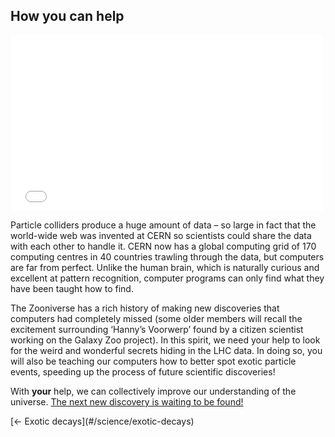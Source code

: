 ## How you can help

<iframe src="//player.vimeo.com/video/102828576" width="500" height="281" frameborder="0" class="video-embed" webkitallowfullscreen mozallowfullscreen allowfullscreen></iframe>

Particle colliders produce a huge amount of data – so large in fact that the world-wide web was invented at CERN so scientists could share the data with each other to handle it. CERN now has a global computing grid of 170 computing centres in 40 countries trawling through the data, but computers are far from perfect. Unlike the human brain, which is naturally curious and excellent at pattern recognition, computer programs can only find what they have been taught how to find.

The Zooniverse has a rich history of making new discoveries that computers had completely missed (some older members will recall the excitement surrounding ‘Hanny’s Voorwerp’ found by a citizen scientist working on the Galaxy Zoo project). In this spirit, we need your help to look for the weird and wonderful secrets hiding in the LHC data. In doing so, you will also be teaching our computers how to better spot exotic particle events, speeding up the process of future scientific discoveries!

With **your** help, we can collectively improve our understanding of the universe. [The next new discovery is waiting to be found!](#/classify)

<nav class="sub-pages">
  [← Exotic decays](#/science/exotic-decays)
</nav>
